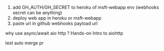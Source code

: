 1. add GH_AUTH/GH_SECRET to heroku of msft-webapp env (webhooks secret can be anything)
2. deploy web app in heroku or msft-webapp
3. paste url in github webhooks payload url

why use async/await aio http ?
Hands-on Intro to aiohttp

test auto merge pr